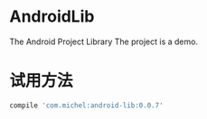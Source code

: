 # AndroidLib
The Android Project Library
The project is a demo.
# 试用方法
```groovy
compile 'com.michel:android-lib:0.0.7'
```
